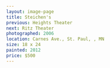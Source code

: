 ```yaml
---
layout: image-page
title: Steichen's
previous: Heights Theater
next: Ritz Theater
photographed: 2006
location: Carnes Ave., St. Paul, , MN 
size: 18 x 24
painted: 2012
price: $500
---
```

